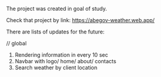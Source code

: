 The project was created in goal of study.

Check that project by link: https://abegov-weather.web.app/

There are lists of updates for the future:

// global

1. Rendering information in every 10 sec
2. Navbar with logo/ home/ about/ contacts
3. Search weather by client location
